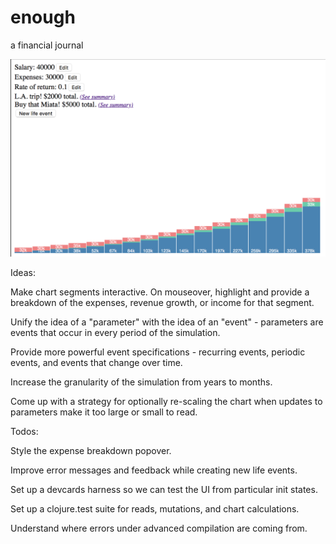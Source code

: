 # enough
a financial journal

![current state](https://raw.githubusercontent.com/stijlist/enough/master/screenshots/enough-2016-07-05.png)


Ideas:

Make chart segments interactive. On mouseover, highlight and provide a breakdown of the expenses, revenue growth, or income for that segment.

Unify the idea of a "parameter" with the idea of an "event" - parameters are events that occur in every period of the simulation.

Provide more powerful event specifications - recurring events, periodic events, and events that change over time.

Increase the granularity of the simulation from years to months.

Come up with a strategy for optionally re-scaling the chart when updates to parameters make it too large or small to read.

Todos:

Style the expense breakdown popover.

Improve error messages and feedback while creating new life events.

Set up a devcards harness so we can test the UI from particular init states.

Set up a clojure.test suite for reads, mutations, and chart calculations.

Understand where errors under advanced compilation are coming from.
